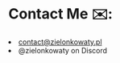 <h1>Contact Me ✉️:</h1>
<li><a href="mailto:contact@zielonkowaty.pl">contact@zielonkowaty.pl</a></li>
<li>@zielonkowaty on Discord</li>

<!--
**zielonkowaty/zielonkowaty** is a ✨ _special_ ✨ repository because its `README.md` (this file) appears on your GitHub profile.

Here are some ideas to get you started:

- 🔭 I’m currently working on ...
- 🌱 I’m currently learning ...
- 👯 I’m looking to collaborate on ...
- 🤔 I’m looking for help with ...
- 💬 Ask me about ...
- 📫 How to reach me: ...
- 😄 Pronouns: ...
- ⚡ Fun fact: ...
-->
